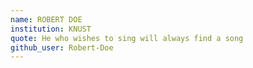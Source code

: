 ```yaml
---
name: ROBERT DOE
institution: KNUST
quote: He who wishes to sing will always find a song
github_user: Robert-Doe
---
```

